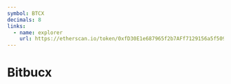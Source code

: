 ```yaml
---
symbol: BTCX
decimals: 8
links:
  - name: explorer
    url: https://etherscan.io/token/0xfD30E1e687965f2b7AFf7129156a5f50996F8F6B
---
```


# Bitbucx
